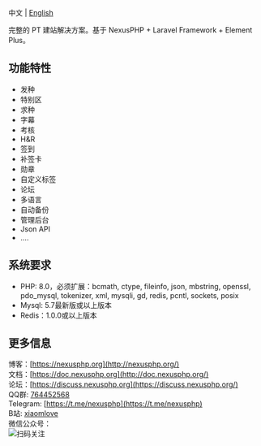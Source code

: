 中文 | [English](/README-EN.md)

完整的 PT 建站解决方案。基于 NexusPHP + Laravel Framework + Element Plus。

## 功能特性
- 发种
- 特别区  
- 求种
- 字幕
- 考核
- H&R
- 签到
- 补签卡  
- 勋章
- 自定义标签
- 论坛 
- 多语言
- 自动备份
- 管理后台  
- Json API
- ....

## 系统要求
- PHP: 8.0，必须扩展：bcmath, ctype, fileinfo, json, mbstring, openssl, pdo_mysql, tokenizer, xml, mysqli, gd, redis, pcntl, sockets, posix
- Mysql: 5.7最新版或以上版本
- Redis：1.0.0或以上版本

## 更多信息
博客：[https://nexusphp.org](http://nexusphp.org/)  
文档：[https://doc.nexusphp.org](http://doc.nexusphp.org/)  
论坛：[https://discuss.nexusphp.org](https://discuss.nexusphp.org/)   
QQ群: [764452568](https://jq.qq.com/?_wv=1027&k=IbltZcIx)  
Telegram: [https://t.me/nexusphp](https://t.me/nexusphp)  
B站: [xiaomlove](https://space.bilibili.com/1319303059)  
微信公众号：  
![扫码关注](https://nexusphp.org/wp-content/uploads/2022/03/wechat_official_account.png)

